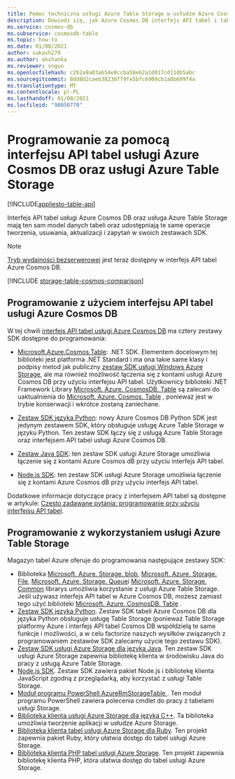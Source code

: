 ```yaml
---
title: Pomoc techniczna usługi Azure Table Storage w usłudze Azure Cosmos DB
description: Dowiedz się, jak Azure Cosmos DB interfejs API tabel i tabele usługi Azure Storage współpracują z tym samym modelem danych tabeli i operacjami
ms.service: cosmos-db
ms.subservice: cosmosdb-table
ms.topic: how-to
ms.date: 01/08/2021
author: sakash279
ms.author: akshanka
ms.reviewer: sngun
ms.openlocfilehash: c2b2a9a03a654e8ccba58e62a1d017cd11db5abc
ms.sourcegitcommit: 8dd8d2caeb38236f79fe5bfc6909cb1a8b609f4a
ms.translationtype: MT
ms.contentlocale: pl-PL
ms.lasthandoff: 01/08/2021
ms.locfileid: "98050770"
---
```

# <a name="developing-with-azure-cosmos-db-table-api-and-azure-table-storage"></a>Programowanie za pomocą interfejsu API tabel usługi Azure Cosmos DB oraz usługi Azure Table Storage
[!INCLUDE[appliesto-table-api](includes/appliesto-table-api.md)]

Interfejs API tabel usługi Azure Cosmos DB oraz usługa Azure Table Storage mają ten sam model danych tabeli oraz udostępniają te same operacje tworzenia, usuwania, aktualizacji i zapytań w swoich zestawach SDK.

> [!NOTE]
> [Tryb wydajności bezserwerowej](serverless.md) jest teraz dostępny w interfejs API tabel Azure Cosmos DB.

[!INCLUDE [storage-table-cosmos-comparison](../../includes/storage-table-cosmos-comparison.md)]

## <a name="developing-with-the-azure-cosmos-db-table-api"></a>Programowanie z użyciem interfejsu API tabel usługi Azure Cosmos DB

W tej chwili [interfejs API tabel usługi Azure Cosmos DB](table-introduction.md) ma cztery zestawy SDK dostępne do programowania: 

* [Microsoft.Azure.Cosmos.Table](https://www.nuget.org/packages/Microsoft.Azure.Cosmos.Table): .NET SDK. Elementem docelowym tej biblioteki jest platforma .NET Standard i ma ona takie same klasy i podpisy metod jak publiczny [zestaw SDK usługi Windows Azure Storage](https://www.nuget.org/packages/WindowsAzure.Storage), ale ma również możliwość łączenia się z kontami usługi Azure Cosmos DB przy użyciu interfejsu API tabel. Użytkownicy biblioteki .NET Framework Library [Microsoft. Azure. CosmosDB. Table](https://www.nuget.org/packages/Microsoft.Azure.CosmosDB.Table/) są zalecani do uaktualnienia do [Microsoft. Azure. Cosmos. Table](https://www.nuget.org/packages/Microsoft.Azure.Cosmos.Table) , ponieważ jest w trybie konserwacji i wkrótce zostaną zaniechane.

* [Zestaw SDK języka Python](table-sdk-python.md): nowy Azure Cosmos DB Python SDK jest jedynym zestawem SDK, który obsługuje usługę Azure Table Storage w języku Python. Ten zestaw SDK łączy się z usługą Azure Table Storage oraz interfejsem API tabel usługi Azure Cosmos DB.

* [Zestaw Java SDK](table-sdk-java.md): ten zestaw SDK usługi Azure Storage umożliwia łączenie się z kontami Azure Cosmos dB przy użyciu interfejs API tabel.

* [Node.js SDK](table-sdk-nodejs.md): ten zestaw SDK usługi Azure Storage umożliwia łączenie się z kontami Azure Cosmos dB przy użyciu interfejs API tabel.


Dodatkowe informacje dotyczące pracy z interfejsem API tabel są dostępne w artykule: [Często zadawane pytania: programowanie przy użyciu interfejsu API tabel](table-api-faq.md).

## <a name="developing-with-azure-table-storage"></a>Programowanie z wykorzystaniem usługi Azure Table Storage

Magazyn tabel Azure oferuje do programowania następujące zestawy SDK:

- Biblioteka [Microsoft. Azure. Storage. blob](https://www.nuget.org/packages/Microsoft.Azure.Storage.Blob/), [Microsoft. Azure. Storage. File](https://www.nuget.org/packages/Microsoft.Azure.Storage.File/), [Microsoft. Azure. Storage. Queue](https://www.nuget.org/packages/Microsoft.Azure.Storage.Queue/)i [Microsoft. Azure. Storage. Common](https://www.nuget.org/packages/Microsoft.Azure.Storage.Common/) librarys umożliwia korzystanie z usługi Azure Table Storage. Jeśli używasz interfejs API tabel w Azure Cosmos DB, możesz zamiast tego użyć biblioteki [Microsoft. Azure. CosmosDB. Table](https://www.nuget.org/packages/Microsoft.Azure.CosmosDB.Table/) .
- [Zestaw SDK języka Python](https://github.com/Azure/azure-cosmos-table-python). Zestaw SDK tabeli Azure Cosmos DB dla języka Python obsługuje usługę Table Storage (ponieważ Table Storage platformy Azure i interfejs API tabel Cosmos DB współdzielą te same funkcje i możliwości, a w celu factorize naszych wysiłków związanych z programowaniem zestawów SDK zalecamy użycie tego zestawu SDK).
- [Zestaw SDK usługi Azure Storage dla języka Java](https://github.com/azure/azure-storage-java). Ten zestaw SDK usługi Azure Storage zapewnia bibliotekę klienta w środowisku Java do pracy z usługą Azure Table Storage.
- [Node.js SDK](https://github.com/Azure/azure-storage-node). Zestaw SDK zawiera pakiet Node.js i bibliotekę klienta JavaScript zgodną z przeglądarką, aby korzystać z usługi Table Storage.
- [Moduł programu PowerShell AzureRmStorageTable ](https://www.powershellgallery.com/packages/AzureRmStorageTable). Ten moduł programu PowerShell zawiera polecenia cmdlet do pracy z tabelami usługi Storage.
- [Biblioteka klienta usługi Azure Storage dla języka C++](https://github.com/Azure/azure-storage-cpp/). Ta biblioteka umożliwia tworzenie aplikacji w usłudze Azure Storage.
- [Biblioteka klienta tabel usługi Azure Storage dla Ruby](https://github.com/azure/azure-storage-ruby/tree/master/table). Ten projekt zapewnia pakiet Ruby, który ułatwia dostęp do tabel usługi Azure Storage.
- [Biblioteka klienta PHP tabel usługi Azure Storage](https://github.com/Azure/azure-storage-php/tree/master/azure-storage-table). Ten projekt zapewnia bibliotekę klienta PHP, która ułatwia dostęp do tabel usługi Azure Storage.


   





